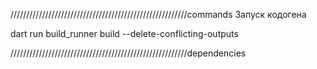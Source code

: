 ////////////////////////////////////////////////////////commands
Запуск кодогена

dart run build_runner build --delete-conflicting-outputs


////////////////////////////////////////////////////////dependencies
